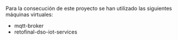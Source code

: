 Para la consecución de este proyecto se han utilizado las siguientes máquinas virtuales:

- mqtt-broker
- retofinal-dso-iot-services
